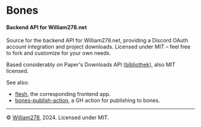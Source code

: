 # Bones
#### Backend API for William278.net

Source for the backend API for William278.net, providing a Discord OAuth account integration and project downloads.
Licensed under MIT &ndash; feel free to fork and customize for your own needs.

Based considerably on Paper's Downloads API ([bibliothek](https://github.com/PaperMC/bibliothek/)), also MIT licensed.

See also: 
* [flesh](https://github.com/WiIIiam278/flesh), the corresponding frontend app.
* [bones-publish-action](https://github.com/WiIIiam278/bones-publish-action), a GH action for publishing to bones.

---
&copy; [William278](https://william278.net/), 2024. Licensed under MIT.
